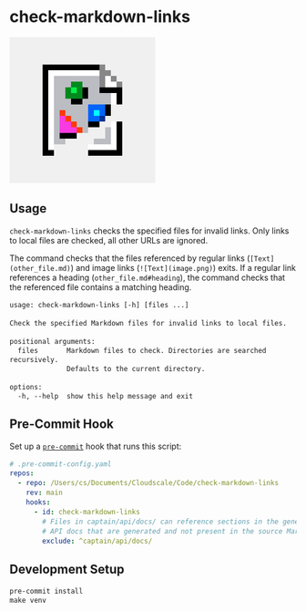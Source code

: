 # check-markdown-links

![Icon used on a web page, showing that an image couldn't be loaded](images/netscape-broken-image.png)

## Usage

`check-markdown-links` checks the specified files for invalid links. Only links to local
files are checked, all other URLs are ignored.

The command checks that the files referenced by regular links (`[Text](other_file.md)`)
and image links (`![Text](image.png)`) exits. If a regular link references a heading
(`other_file.md#heading`), the command checks that the referenced file contains a
matching heading.

```
usage: check-markdown-links [-h] [files ...]

Check the specified Markdown files for invalid links to local files.

positional arguments:
  files       Markdown files to check. Directories are searched recursively.
              Defaults to the current directory.

options:
  -h, --help  show this help message and exit
```

## Pre-Commit Hook

Set up a [`pre-commit`](https://pre-commit.com/) hook that runs this script:

```yaml
# .pre-commit-config.yaml
repos:
  - repo: /Users/cs/Documents/Cloudscale/Code/check-markdown-links
    rev: main
    hooks:
      - id: check-markdown-links
        # Files in captain/api/docs/ can reference sections in the generated
        # API docs that are generated and not present in the source Markdown files.
        exclude: ^captain/api/docs/
```

## Development Setup

```shell
pre-commit install
make venv
```
